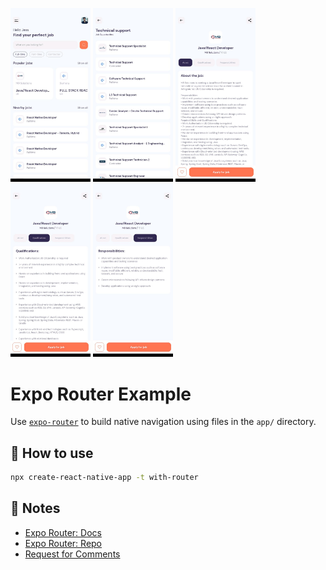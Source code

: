 <style>
table {
  margin-left:auto;
  margin-right:auto;
}
</style>

<img src="https://github.com/drawsiege/jobSearchApp/blob/main/ss/ss1.png" width="128"/>   <img src="https://github.com/drawsiege/jobSearchApp/blob/main/ss/ss2.png" width="128"/>   <img src="https://github.com/drawsiege/jobSearchApp/blob/main/ss/ss3.png" width="128"/>   <img src="https://github.com/drawsiege/jobSearchApp/blob/main/ss/ss4.png" width="128"/>   <img src="https://github.com/drawsiege/jobSearchApp/blob/main/ss/ss5.png" width="128"/>

# Expo Router Example

Use [`expo-router`](https://expo.github.io/router) to build native navigation using files in the `app/` directory.

## 🚀 How to use

```sh
npx create-react-native-app -t with-router
```

## 📝 Notes

- [Expo Router: Docs](https://expo.github.io/router)
- [Expo Router: Repo](https://github.com/expo/router)
- [Request for Comments](https://github.com/expo/router/discussions/1)
